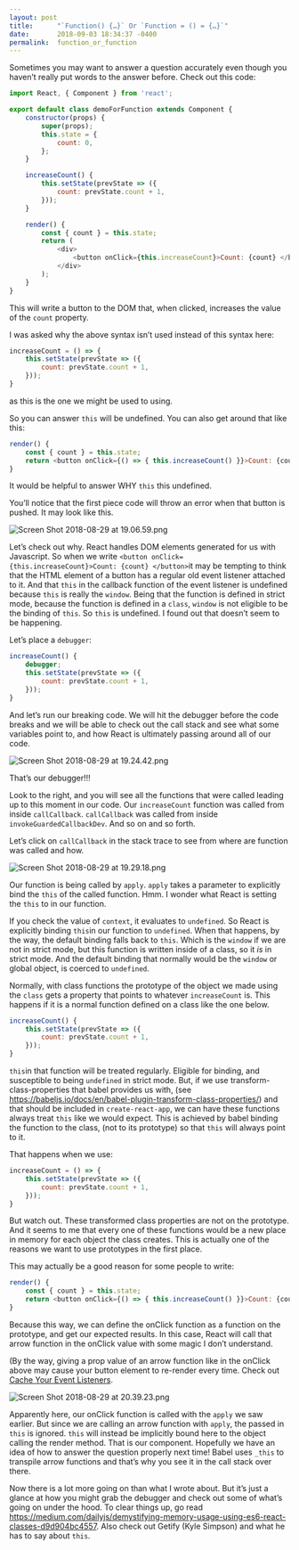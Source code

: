```yaml
---
layout: post
title:      "`Function() {…}` Or `Function = () = {…}`"
date:       2018-09-03 18:34:37 -0400
permalink:  function_or_function
---
```



Sometimes you may want to answer a question accurately even though you haven’t really put words to the answer before. Check out this code:

```js
import React, { Component } from 'react';

export default class demoForFunction extends Component {
    constructor(props) {
        super(props);
        this.state = {
            count: 0,
        };
    }

    increaseCount() {
        this.setState(prevState => ({
            count: prevState.count + 1,
        }));
    }

    render() {
        const { count } = this.state;
        return (
            <div>
                <button onClick={this.increaseCount}>Count: {count} </button>
            </div>
        );
    }
}
```

This will write a button to the DOM that, when clicked, increases the value of the `count`​ property.

I was asked why the above syntax isn’t used instead of this syntax here:

```js
increaseCount = () => {
    this.setState(prevState => ({
        count: prevState.count + 1,
    }));
}
```

as this is the one we might be used to using.

So you can answer `this`​ will be undefined. You can also get around that like this:

```js
render() {
    const { count } = this.state;
    return <button onClick={() => { this.increaseCount() }}>Count: {count} </button>;
}
```

It would be helpful to answer WHY `this`​ this undefined.

You’ll notice that the first piece code will throw an error when that button is pushed. It may look like this.

![Screen Shot 2018-08-29 at 19.06.59.png](https://i.imgur.com/T6NHEVL.png)

Let’s check out why. React handles DOM elements generated for us with Javascript. So when we write `<button onClick={this.increaseCount}>Count: {count} </button>`​ it may be tempting to think that the HTML element of a button has a regular old event listener attached to it. And that `this`​ in the callback function of the event listener is undefined because `this` is really the `window`. Being that the function is defined in strict mode, because the function is defined in a `class`​, `window`​ is not eligible to be the binding of `this`​. So `this`​ is undefined. I found out that doesn’t seem to be happening.

Let’s place a `debugger`​:

```js
increaseCount() {
    debugger;
    this.setState(prevState => ({
        count: prevState.count + 1,
    }));
}
```

And let’s run our breaking code. We will hit the debugger before the code breaks and we will be able to check out the call stack and see what some variables point to, and how React is ultimately passing around all of our code.

![Screen Shot 2018-08-29 at 19.24.42.png](https://i.imgur.com/SWt3Ehe.png)

That’s our debugger!!!

Look to the right, and you will see all the functions that were called leading up to this moment in our code. Our `increaseCount`​ function was called from inside `callCallback`​. `callCallback`​ was called from inside `invokeGuardedCallbackDev`​. And so on and so forth.

Let’s click on `callCallback`​ in the stack trace to see from where are function was called and how.

![Screen Shot 2018-08-29 at 19.29.18.png](https://i.imgur.com/OrzH8xM.png)

Our function is being called by `apply`​. `apply`​ takes a parameter to explicitly bind the `this`​ of the called function. Hmm. I wonder what React is setting the `this`​ to in our function.

If you check the value of `context`​, it evaluates to `undefined`​. So React is explicitly binding `this`​ in our function to `undefined`​. When that happens, by the way, the default binding falls back to `this`​. Which is the `window`​ if we are not in strict mode, but this function is written inside of a class, so it *is* in strict mode. And the default binding that normally would be the `window`​ or global object, is coerced to  `undefined`​.

Normally, with class functions the prototype of the object we made using the `class`​ gets a property that points to whatever `increaseCount`​ is. This happens if it is a normal function defined on a class like the one below.

```js
increaseCount() {
    this.setState(prevState => ({
        count: prevState.count + 1,
    }));
}
```

`this`​in that function will be treated regularly. Eligible for binding, and susceptible to being `undefined`​ in strict mode. But, if we use transform-class-properties that babel provides us with, (see <https://babeljs.io/docs/en/babel-plugin-transform-class-properties/>) and that should be included in `create-react-app`​, we can have these functions always treat `this`​ like we would expect. This is achieved by babel binding the function to the class, (not to its prototype) so that `this`​ will always point to it.

That happens when we use:

```js
increaseCount = () => {
    this.setState(prevState => ({
        count: prevState.count + 1,
    }));
}
```

But watch out. These transformed class properties are not on the prototype. And it seems to me that every one of these functions would be a new place in memory for each object the class creates. This is actually one of the reasons we want to use prototypes in the first place.

This may actually be a good reason for some people to write:

```js
render() {
    const { count } = this.state;
    return <button onClick={() => { this.increaseCount() }}>Count: {count} </button>;
}
```

Because this way, we can define the onClick function as a function on the prototype, and get our expected results. In this case, React will call that arrow function in the onClick value with some magic I don’t understand.

(By the way, giving a prop value of an arrow function like in the onClick above may cause your button element to re-render every time. Check out [Cache Your Event Listeners](https://medium.com/@Charles_Stover/cache-your-react-event-listeners-to-improve-performance-14f635a62e15).

![Screen Shot 2018-08-29 at 20.39.23.png](https://i.imgur.com/C4dtl2B.png)

Apparently here, our onClick function is called with the `apply`​ we saw earlier. But since we are calling an arrow function with `apply`, the passed in `​this`​ is ignored. `​this`​ will instead be implicitly bound here to the object calling the render method. That is our component. Hopefully we have an idea of how to answer the question properly next time! Babel uses `​_this`​ to transpile arrow functions and that’s why you see it in the call stack over there.

Now there is a lot more going on than what I wrote about. But it’s just a glance at how you might grab the debugger and check out some of what’s going on under the hood. To clear things up, go read <https://medium.com/dailyjs/demystifying-memory-usage-using-es6-react-classes-d9d904bc4557>. Also check out Getify (Kyle Simpson) and what he has to say about `this`​.



